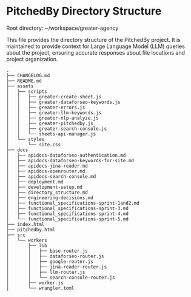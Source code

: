 # PitchedBy Directory Structure

Root directory: ~/workspace/greater-agency

This file provides the directory structure of the PitchedBy project. It is maintained to provide context for Large Language Model (LLM) queries about the project, ensuring accurate responses about file locations and project organization.

```
.
├── CHANGELOG.md
├── README.md
├── assets
│   ├── scripts
│   │   ├── greater-create-sheet.js
│   │   ├── greater-dataforseo-keywords.js
│   │   ├── greater-errors.js
│   │   ├── greater-llm-keywords.js
│   │   ├── greater-nlp-analyze.js
│   │   ├── greater-pitchedby.js
│   │   ├── greater-search-console.js
│   │   └── sheets-api-manager.js
│   └── styles
│       └── site.css
├── docs
│   ├── apidocs-dataforseo-authentication.md
│   ├── apidocs-dataforseo-keywords-for-site.md
│   ├── apidocs-jina-reader.md
│   ├── apidocs-openrouter.md
│   ├── apidocs-search-console.md
│   ├── deployment.md
│   ├── development-setup.md
│   ├── directory_structure.md
│   ├── engineering-decisions.md
│   ├── functional_specifications-sprint-1and2.md
│   ├── functional_specifications-sprint-3.md
│   ├── functional_specifications-sprint-4.md
│   └── functional_specifications-sprint-5.md
├── index.html
├── pitchedby.html
├── src
│   └── workers
│       ├── lib
│       │   ├── base-router.js
│       │   ├── dataforseo-router.js
│       │   ├── google-router.js
│       │   ├── jina-reader-router.js
│       │   ├── llm-router.js
│       │   └── search-console-router.js
│       ├── worker.js
│       └── wrangler.toml
```
